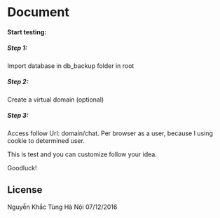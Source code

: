 # Document


#### Start testing:

##### Step 1: 
Import database in db_backup folder in root 

##### Step 2: 
Create a virtual domain (optional)

##### Step 3: 
 Access follow Url: domain/chat. Per browser as a user, because I using cookie to determined user.

This is test and you can customize follow your idea.

Goodluck!

## License

Nguyễn Khắc Tùng
Hà Nội 07/12/2016